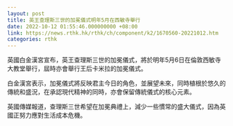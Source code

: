 ```yaml
---
layout: post
title: 英王查理斯三世的加冕儀式明年5月在西敏寺舉行
date: 2022-10-12 01:55:46.000000000 +08:00
link: https://news.rthk.hk/rthk/ch/component/k2/1670560-20221012.htm
categories: rthk
---
```


英國白金漢宮宣布，英王查理斯三世的加冕儀式，將於明年5月6日在倫敦西敏寺大教堂舉行，屆時亦會舉行王后卡米拉的加冕儀式。

白金漢宮表示，加冕儀式將反映君主今日的角色，並展望未來，同時植根於悠久的傳統和盛況，在承認現代精神的同時，亦會保留傳統儀式的核心元素。

英國傳媒報道，查理斯三世希望在加冕典禮上，減少一些慣常的盛大儀式，因為英國正努力應對生活成本危機。
